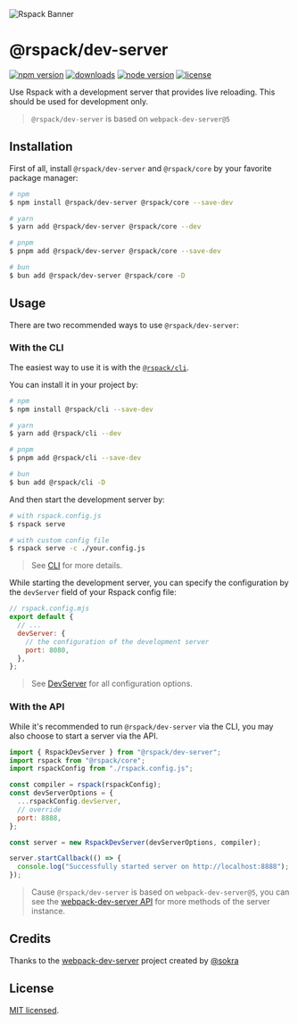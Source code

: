 <picture>
  <source media="(prefers-color-scheme: dark)" srcset="https://assets.rspack.dev/rspack/rspack-banner-plain-dark.png">
  <img alt="Rspack Banner" src="https://assets.rspack.dev/rspack/rspack-banner-plain-light.png">
</picture>

# @rspack/dev-server

<p>
  <a href="https://npmjs.com/package/@rspack/dev-server?activeTab=readme"><img src="https://img.shields.io/npm/v/@rspack/dev-server?style=flat-square&colorA=564341&colorB=EDED91" alt="npm version" /></a>
  <a href="https://npmcharts.com/compare/@rspack/dev-server?minimal=true"><img src="https://img.shields.io/npm/dm/@rspack/dev-server.svg?style=flat-square&colorA=564341&colorB=EDED91" alt="downloads" /></a>
  <a href="https://nodejs.org/en/about/previous-releases"><img src="https://img.shields.io/node/v/@rspack/dev-server.svg?style=flat-square&colorA=564341&colorB=EDED91" alt="node version"></a>
  <a href="https://github.com/web-infra-dev/rspack-dev-server/blob/main/LICENSE"><img src="https://img.shields.io/badge/License-MIT-blue.svg?style=flat-square&colorA=564341&colorB=EDED91" alt="license" /></a>
</p>

Use Rspack with a development server that provides live reloading. This should be used for development only.

> `@rspack/dev-server` is based on `webpack-dev-server@5`

## Installation

First of all, install `@rspack/dev-server` and `@rspack/core` by your favorite package manager:

```bash
# npm
$ npm install @rspack/dev-server @rspack/core --save-dev

# yarn
$ yarn add @rspack/dev-server @rspack/core --dev

# pnpm
$ pnpm add @rspack/dev-server @rspack/core --save-dev

# bun
$ bun add @rspack/dev-server @rspack/core -D
```

## Usage

There are two recommended ways to use `@rspack/dev-server`:

### With the CLI

The easiest way to use it is with the [`@rspack/cli`](https://www.npmjs.com/package/@rspack/cli).

You can install it in your project by:

```bash
# npm
$ npm install @rspack/cli --save-dev

# yarn
$ yarn add @rspack/cli --dev

# pnpm
$ pnpm add @rspack/cli --save-dev

# bun
$ bun add @rspack/cli -D
```

And then start the development server by:

```bash
# with rspack.config.js
$ rspack serve

# with custom config file
$ rspack serve -c ./your.config.js
```

> See [CLI](https://rspack.dev/api/cli) for more details.

While starting the development server, you can specify the configuration by the `devServer` field of your Rspack config file:

```js
// rspack.config.mjs
export default {
  // ...
  devServer: {
    // the configuration of the development server
    port: 8080,
  },
};
```

> See [DevServer](https://rspack.dev/config/dev-server) for all configuration options.

### With the API

While it's recommended to run `@rspack/dev-server` via the CLI, you may also choose to start a server via the API.

```js
import { RspackDevServer } from "@rspack/dev-server";
import rspack from "@rspack/core";
import rspackConfig from "./rspack.config.js";

const compiler = rspack(rspackConfig);
const devServerOptions = {
  ...rspackConfig.devServer,
  // override
  port: 8888,
};

const server = new RspackDevServer(devServerOptions, compiler);

server.startCallback(() => {
  console.log("Successfully started server on http://localhost:8888");
});
```

> Cause `@rspack/dev-server` is based on `webpack-dev-server@5`, you can see the [webpack-dev-server API](https://webpack.js.org/api/webpack-dev-server/) for more methods of the server instance.

## Credits

Thanks to the [webpack-dev-server](https://github.com/webpack/webpack-dev-server) project created by [@sokra](https://github.com/sokra)

## License

[MIT licensed](https://github.com/web-infra-dev/rspack-dev-server/blob/main/LICENSE).
